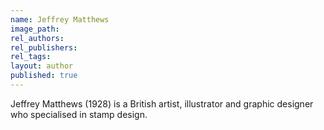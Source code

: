 ```yaml
---
name: Jeffrey Matthews
image_path:
rel_authors:
rel_publishers:
rel_tags:
layout: author
published: true
---
```


Jeffrey Matthews (1928) is a British artist, illustrator and graphic designer who specialised in stamp design.
